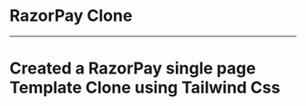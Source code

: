 # RazorPay Clone
----------------------------------------------------------------------------------------
# Created a RazorPay single page Template Clone using Tailwind Css 
